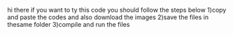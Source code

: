 hi there 
if you want to ty this code you should follow the steps below
1)copy and paste the codes and also download the images
2)save the files in thesame folder
3)compile and run the files
